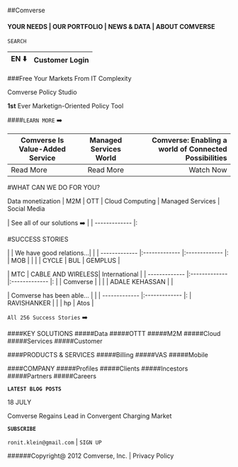 ##Comverse
#### YOUR NEEDS  |  OUR PORTFOLIO   |   NEWS & DATA    |    ABOUT COMVERSE

`SEARCH`

| EN :arrow_down:       | Customer Login    |
| ------------- |:-------------:|

###Free Your Markets From IT Complexity

Comverse Policy Studio

**1st** Ever Marketign-Oriented Policy Tool

####`LEARN MORE` :arrow_right:

| Comverse Is Value-Added Service  | Managed Services World    | Comverse: Enabling a world of Connected Possibilities|
| ------------- |:-------------:| -----:|
| Read More      | Read More | Watch Now |

#WHAT CAN WE DO FOR YOU?

Data monetization	|	M2M | OTT | Cloud Computing | Managed Services | Social Media

| See all of our solutions :arrow_right:        |
| ------------- |:

#SUCCESS STORIES

|         |  We have good relations...|  |
| ------------- |:------------- |:------------- |:
| MOB      |  | |
| CYCLE      | BUL | GEMPLUS |


| MTC        |  CABLE AND WIRELESS| International  |
| ------------- |:------------- |:------------- |:
|      | Comverse | |
|     | ADALE KEHASSAN |  |

| Comverse has been able...        |  |
| ------------- |:------------- |:
|   RAVISHANKER   |  |
|   hp  | Atos |

`All 256 Success Stories` :arrow_right:

####KEY SOLUTIONS
#####Data
#####OTTT
#####M2M
#####Cloud
#####Services
#####Customer

####PRODUCTS & SERVICES
#####Billing
#####VAS
#####Mobile

####COMPANY
#####Profiles
#####Clients
#####Incestors
#####Partners
#####Careers

**`LATEST BLOG POSTS`**

18 JULY

Comverse Regains Lead in Convergent Charging Market

**`SUBSCRIBE`**

`ronit.klein@gmail.com` | `SIGN UP`


######Copyright@ 2012 Comverse, Inc. | Privacy Policy
